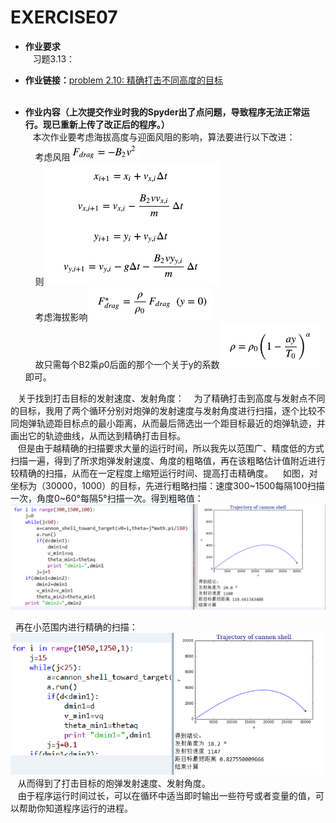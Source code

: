 EXERCISE07
=======

 - **作业要求**  
    习题3.13：
       
       
 - **作业链接：**[problem 2.10: 精确打击不同高度的目标](https://github.com/Pu-ZH/compuationalphysics_N2014301020017/blob/master/EXERCISE06/homework06.py)    
      
       
 - **作业内容（上次提交作业时我的Spyder出了点问题，导致程序无法正常运行。现已重新上传了改正后的程序。）**    
    本次作业要考虑海拔高度与迎面风阻的影响，算法要进行以下改进：  
     考虑风阻![1](https://github.com/Pu-ZH/compuationalphysics_N2014301020017/blob/master/EXERCISE06/QQ%E5%9B%BE%E7%89%8720161027001314.png)  
     则![4](https://github.com/Pu-ZH/compuationalphysics_N2014301020017/blob/master/EXERCISE06/QQ%E5%9B%BE%E7%89%8720161027001345.png)   
     考虑海拔影响![2](https://github.com/Pu-ZH/compuationalphysics_N2014301020017/blob/master/EXERCISE06/QQ%E5%9B%BE%E7%89%8720161027001437.png)  
     故只需每个B2乘ρ0后面的那个一个关于y的系数![3](https://github.com/Pu-ZH/compuationalphysics_N2014301020017/blob/master/EXERCISE06/QQ%E5%9B%BE%E7%89%8720161027001420.png)即可。  
    
      
    关于找到打击目标的发射速度、发射角度：
    为了精确打击到高度与发射点不同的目标，我用了两个循环分别对炮弹的发射速度与发射角度进行扫描，逐个比较不同炮弹轨迹距目标点的最小距离，从而最后筛选出一个距目标最近的炮弹轨迹，并画出它的轨迹曲线，从而达到精确打击目标。   
    但是由于越精确的扫描要求大量的运行时间，所以我先以范围广、精度低的方式扫描一遍，得到了所求炮弹发射速度、角度的粗略值，再在该粗略估计值附近进行较精确的扫描，从而在一定程度上缩短运行时间、提高打击精确度。
    如图，对坐标为（30000，1000）的目标，先进行粗略扫描：速度300~1500每隔100扫描一次，角度0~60°每隔5°扫描一次。得到粗略值：
 ![homework06-1](https://github.com/Pu-ZH/compuationalphysics_N2014301020017/blob/master/EXERCISE06/homework06-1.png)  
   
   再在小范围内进行精确的扫描：  
 ![homework06-2](https://github.com/Pu-ZH/compuationalphysics_N2014301020017/blob/master/EXERCISE06/homework06-2.png)   
    从而得到了打击目标的炮弹发射速度、发射角度。   
    由于程序运行时间过长，可以在循环中适当即时输出一些符号或者变量的值，可以帮助你知道程序运行的进程。  
